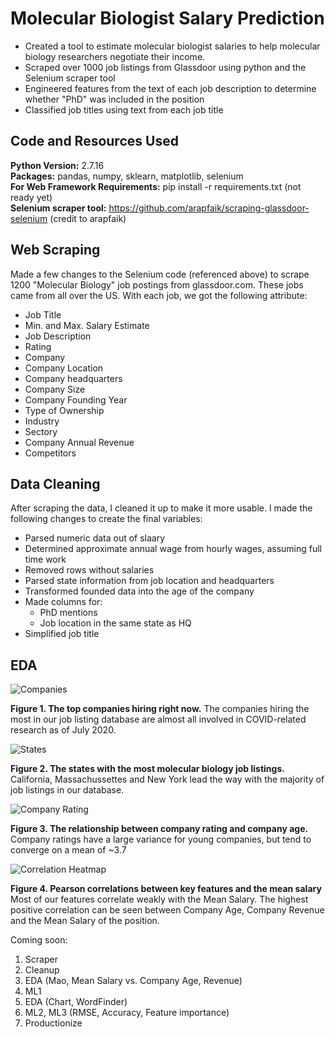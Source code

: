 # Molecular Biologist Salary Prediction

- Created a tool to estimate molecular biologist salaries to help molecular biology researchers negotiate their income. 
- Scraped over 1000 job listings from Glassdoor using python and the Selenium scraper tool 
- Engineered features from the text of each job description to determine whether "PhD" was included in the position
- Classified job titles using text from each job title

## Code and Resources Used 
**Python Version:** 2.7.16 <br>
**Packages:** pandas, numpy, sklearn, matplotlib, selenium <br>
**For Web Framework Requirements:** pip install -r requirements.txt (not ready yet) <br>
**Selenium scraper tool:** https://github.com/arapfaik/scraping-glassdoor-selenium (credit to arapfaik)

## Web Scraping

Made a few changes to the Selenium code (referenced above) to scrape 1200 "Molecular Biology" job postings from glassdoor.com. These jobs came from all over the US. With each job, we got the following attribute: 

- Job Title
- Min. and Max. Salary Estimate
- Job Description 
- Rating
- Company
- Company Location
- Company headquarters
- Company Size
- Company Founding Year
- Type of Ownership 
- Industry
- Sectory
- Company Annual Revenue
- Competitors 

## Data Cleaning 

After scraping the data, I cleaned it up to make it more usable. I made the following changes to create the final variables: 

- Parsed numeric data out of slaary
- Determined approximate annual wage from hourly wages, assuming full time work
- Removed rows without salaries 
- Parsed state information from job location and headquarters
- Transformed founded data into the age of the company
- Made columns for:
  - PhD mentions
  - Job location in the same state as HQ
- Simplified job title

## EDA 
  
![Companies](https://github.com/Kersh-Theva/MolecularBioSalary_Prediction/blob/master/ExploratoryDataAnalysis/Top10-01.png)

**Figure 1. The top companies hiring right now.** The companies hiring the most in our job listing database are almost all involved in COVID-related research as of July 2020. 

![States](https://github.com/Kersh-Theva/MolecularBioSalary_Prediction/blob/master/ExploratoryDataAnalysis/JobsvsState.png)

**Figure 2. The states with the most molecular biology job listings.** California, Massachussettes and New York lead the way with the majority of job listings in our database. 

![Company Rating](https://github.com/Kersh-Theva/MolecularBioSalary_Prediction/blob/master/ExploratoryDataAnalysis/RatingvCompanyAge.png)

**Figure 3. The relationship between company rating and company age.** Company ratings have a large variance for young companies, but tend to converge on a mean of ~3.7

![Correlation Heatmap](https://github.com/Kersh-Theva/MolecularBioSalary_Prediction/blob/master/ExploratoryDataAnalysis/CorrelationHeatmap.png)

**Figure 4. Pearson correlations between key features and the mean salary** Most of our features correlate weakly with the Mean Salary. The highest positive correlation can be seen between Company Age, Company Revenue and the Mean Salary of the position. 


Coming soon:

1. Scraper
2. Cleanup 
3. EDA (Mao, Mean Salary vs. Company Age, Revenue)
4. ML1
5. EDA (Chart, WordFinder)
6. ML2, ML3 (RMSE, Accuracy, Feature importance)
7. Productionize

